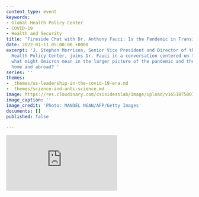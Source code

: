 ```yaml
---
content_type: event
keywords:
- Global Health Policy Center
- COVID-19
- Health and Security
title: 'Fireside Chat with Dr. Anthony Fauci: Is the Pandemic in Transition?'
date: 2022-01-11 05:00:00 +0000
excerpt: 'J. Stephen Morrison, Senior Vice President and Director of the CSIS Global
  Health Policy Center, joins Dr. Fauci in a conversation centered on the question:
  what might Omicron mean in the larger picture of the pandemic and the future, at
  home and abroad? '
series: ''
themes:
- _themes/us-leadership-in-the-covid-19-era.md
- _themes/science-and-anti-science.md
image: https://res.cloudinary.com/csisideaslab/image/upload/v1651875007/health-commission/GettyImages-1236889223_wkllpr.jpg
image_caption: ''
image_credit: 'Photo: MANDEL NGAN/AFP/Getty Images'
documents: []
published: false

---
```

<div class="video-wrapper post-feature-video"> <iframe allow="autoplay; encrypted-media" allowfullscreen="" frameborder="0" src="https://www.youtube.com/embed/hyYb66DDIYk"></iframe> </div>